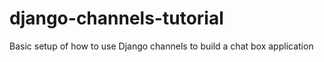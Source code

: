 # django-channels-tutorial
Basic setup of how to use Django channels to build a chat box application
